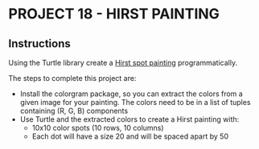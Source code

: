 # PROJECT 18 - HIRST PAINTING

## Instructions

Using the Turtle library create
a [Hirst spot painting](https://www.myartbroker.com/artist-damien-hirst/articles/damien-hirst-spot-paintings)
programmatically.

The steps to complete this project are:

- Install the colorgram package, so you can extract the colors from a given image for your painting. The colors need
  to be in a list of tuples containing (R, G, B) components
- Use Turtle and the extracted colors to create a Hirst painting with:
    - 10x10 color spots (10 rows, 10 columns)
    - Each dot will have a size 20 and will be spaced apart by 50 